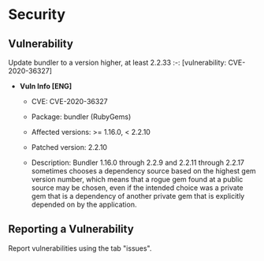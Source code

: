 # Security

## Vulnerability
Update bundler to a version higher, at least 2.2.33 :-: [vulnerability: CVE-2020-36327]

 - **Vuln Info [ENG]**
   
   - CVE: CVE-2020-36327

   - Package: bundler (RubyGems)

   - Affected versions: >= 1.16.0, < 2.2.10

   - Patched version: 2.2.10

   - Description: Bundler 1.16.0 through 2.2.9 and 2.2.11 through 2.2.17 sometimes chooses a dependency source based on the highest gem version number, which means that a rogue gem found at a public source may be chosen, even if the intended choice was a private gem that is a dependency of another private gem that is explicitly depended on by the application.

## Reporting a Vulnerability

Report vulnerabilities using the tab "issues".
